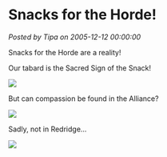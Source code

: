 # Snacks for the Horde!

*Posted by Tipa on 2005-12-12 00:00:00*

Snacks for the Horde are a reality!

Our tabard is the Sacred Sign of the Snack!

![](../../../images/headsnack.jpg)

But can compassion be found in the Alliance?

![](../../../images/snacks1.jpg)

Sadly, not in Redridge...

![](../../../images/snacks2.jpg)
